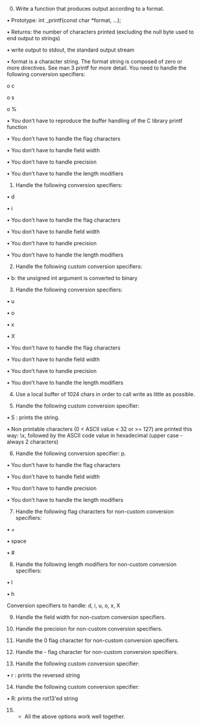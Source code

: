 0. Write a function that produces output according to a format.

•	Prototype: int _printf(const char *format, ...);

•	Returns: the number of characters printed (excluding the null byte used to end output to strings)

•	write output to stdout, the standard output stream

•	format is a character string. The format string is composed of zero or more directives. See man 3 printf for more detail. You need to handle the following conversion specifiers:

o	c

o	s

o	%

•	You don’t have to reproduce the buffer handling of the C library printf function

•	You don’t have to handle the flag characters

•	You don’t have to handle field width

•	You don’t have to handle precision

•	You don’t have to handle the length modifiers

1. Handle the following conversion specifiers:

•	d

•	i

•	You don’t have to handle the flag characters

•	You don’t have to handle field width

•	You don’t have to handle precision

•	You don’t have to handle the length modifiers

2. Handle the following custom conversion specifiers:

•	b: the unsigned int argument is converted to binary

3. Handle the following conversion specifiers:

•	u

•	o

•	x

•	X

•	You don’t have to handle the flag characters

•	You don’t have to handle field width

•	You don’t have to handle precision

•	You don’t have to handle the length modifiers

4. Use a local buffer of 1024 chars in order to call write as little as possible.

5. Handle the following custom conversion specifier:

•	S : prints the string.

•	Non printable characters (0 < ASCII value < 32 or >= 127) are printed this way: \x, followed by the ASCII code value in hexadecimal (upper case - always 2 characters)

6. Handle the following conversion specifier: p.

•	You don’t have to handle the flag characters

•	You don’t have to handle field width

•	You don’t have to handle precision

•	You don’t have to handle the length modifiers

7. Handle the following flag characters for non-custom conversion specifiers:

•	+

•	space

•	#

8. Handle the following length modifiers for non-custom conversion specifiers:

•	l

•	h

Conversion specifiers to handle: d, i, u, o, x, X

9. Handle the field width for non-custom conversion specifiers.

10. Handle the precision for non-custom conversion specifiers.

11. Handle the 0 flag character for non-custom conversion specifiers.

12. Handle the - flag character for non-custom conversion specifiers.

13. Handle the following custom conversion specifier:

•	r : prints the reversed string

14. Handle the following custom conversion specifier:

•	R: prints the rot13'ed string

15. * All the above options work well together.


